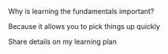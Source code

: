 Why is learning the fundamentals important?

Because it allows you to pick things up quickly

Share details on my learning plan

